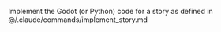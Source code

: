 Implement the Godot (or Python) code for a story as defined in @/.claude/commands/implement_story.md